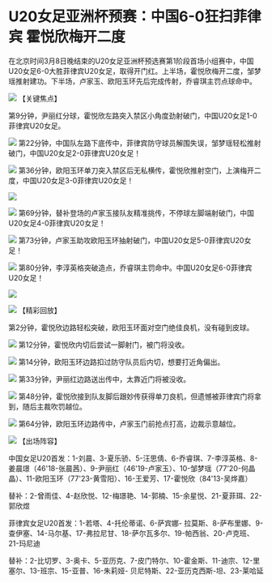 # U20女足亚洲杯预赛：中国6-0狂扫菲律宾 霍悦欣梅开二度

在北京时间3月8日晚结束的U20女足亚洲杯预选赛第1阶段首场小组赛中，中国U20女足6-0大胜菲律宾U20女足，取得开门红。上半场，霍悦欣梅开二度，邹梦瑶推射建功。下半场，卢家玉、欧阳玉环先后完成传射，乔睿琪主罚点球命中。

![](https://inews.gtimg.com/news_bt/OocwxbcZ1BMKE3b5t7pd5fbVgZ7OKRqgMD_MyQbfk_BTYAA/1000)
【关键焦点】

第9分钟，尹丽红分球，霍悦欣左路突入禁区小角度劲射破门，中国U20女足1-0菲律宾U20女足。

![](https://inews.gtimg.com/news_bt/GlNo1oP5BzqLxhs9VAF_2zpxC1SfSRZa9ezBDXpFfxmGgAA/0)
第22分钟，中国队左路下底传中，菲律宾防守球员解围失误，邹梦瑶轻松推射破门，中国U20女足2-0菲律宾U20女足！

![](https://inews.gtimg.com/news_bt/GQWeqdfc5UY519bIyk-GXjNYeFIYZLyCyAvwIuBi6Eq4gAA/0)
第36分钟，欧阳玉环单刀突入禁区后无私横传，霍悦欣推射空门，上演梅开二度，中国U20女足3-0菲律宾U20女足！

![](https://inews.gtimg.com/news_bt/G4GKcfqy5XtOkjhjiKjb3guYj56NItMnUodHMn5cf3IzoAA/0)

![](https://inews.gtimg.com/news_bt/G89mUHE_3P2xdNbU48DuYA6sCKcOOHLF_ZwP3upf0A36MAA/0)
第69分钟，替补登场的卢家玉接队友精准挑传，不停球左脚端射破门，中国U20女足4-0菲律宾U20女足！

![](https://inews.gtimg.com/news_bt/Gut5V26eVkQgjH2PV4V1oz2XiclZVpNuwm4JLDdn9ynMsAA/0)
第73分钟，卢家玉助攻欧阳玉环抽射破门，中国U20女足5-0菲律宾U20女足！

![](https://inews.gtimg.com/news_bt/GCAiPRV805Pn0tvzdVyZl1-fKC8XCF2TOOybfipyYphuwAA/0)
第80分钟，李淳英格突破造点，乔睿琪主罚命中。中国U20女足6-0菲律宾U20女足！

![](https://inews.gtimg.com/news_bt/GyTz9qTZDtSOHH7sZda1phOjsEsG4sO77w9XUT7U3hf0sAA/0)

![](https://inews.gtimg.com/news_bt/G7hKVinVi93aUOpMsa-8-6aFnVewMaSi6HcGDWXHiibsMAA/0)
【精彩回放】

第2分钟，霍悦欣边路轻松突破，欧阳玉环面对空门绝佳良机，没有碰到皮球。

![](https://inews.gtimg.com/news_bt/GamZK9RcyCBJpc7chNSv-NO--3b5xEMZAIb6fBpRzN3zYAA/0)
第12分钟，霍悦欣内切后尝试一脚射门，被门将没收。

![](https://inews.gtimg.com/news_bt/GQCrlWGYC5AGVIVIFRZgtm9J6H2As0YxpA9OcNUjaM8IwAA/0)
第14分钟，欧阳玉环边路扣过防守队员后内切，想要打近角偏出。

![](https://inews.gtimg.com/news_bt/GkV2mkHfsnv2kA8c9AqIu7998Hs2Yfevb3v-uSzlsgRxQAA/0)
第33分钟，尹丽红边路送出传中，太靠近门将被没收。

![](https://inews.gtimg.com/news_bt/GKaS30SAdMgb83YOjCE88OsbX0s5iMg32I17u-jd8ekOEAA/0)
第48分钟，霍悦欣接到队友脚后跟妙传获得单刀良机，但遗憾被菲律宾门将拿到，随后主裁吹罚越位。

![](https://inews.gtimg.com/news_bt/GzycdIbsEBkLAUJLmS-AfnCRIfkmHuee0SN3So71Rio4MAA/0)
第64分钟，欧阳玉环边路传中，卢家玉门前抢点打高，边裁示意越位。

![](https://inews.gtimg.com/news_bt/GYQmxdLL_BCqgVeB3f0xes3S1jcWTuz6sbxRwanE68AjoAA/0)
【出场阵容】

中国女足U20首发：1-刘晨、3-夏乐骄、5-汪思倩、6-乔睿琪、7-李淳英格、8-姜晨璟（46'18-张晨茜）、9-尹丽红（46'19-卢家玉）、10-邹梦瑶（77'20-何晶晶）、11-欧阳玉环（77'23-黄雪阳）、16-王爱芳、17-霍悦欣（84'13-吴烨嘉）

替补：2-曾雨佳、4-赵欣悦、12-梅璟艳、14-郭楠、15-余星悦、21-夏菲珥、22-郭欣煜

菲律宾女足U20首发：1-若塔、4-托伦蒂诺、6-萨宾娜-
拉莫斯、8-萨布里娜、9-查伊塞、14-马尔基、17-弗拉尼甘、18-萨尔瓦多尔、19-帕西翁、20-卢克班、21-玛尼迪

替补：2-比切罗、3-奥卡、5-亚历克、7-皮门特尔、10-霍金斯、11-迪宗、12-里塞尔、13-班宗、15-亚普、16-朱莉娅-
贝尼特斯、22-亚历克西斯-坦、23-莱哈延

